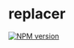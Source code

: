 # replacer

[![NPM version](https://img.shields.io/npm/v/pkg-name?color=a1b858&label=)](https://www.npmjs.com/package/pkg-name)
